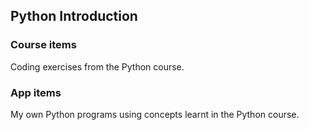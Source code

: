 ## Python Introduction

### Course items
Coding exercises from the Python course.

### App items
My own Python programs using concepts learnt in the Python course.
